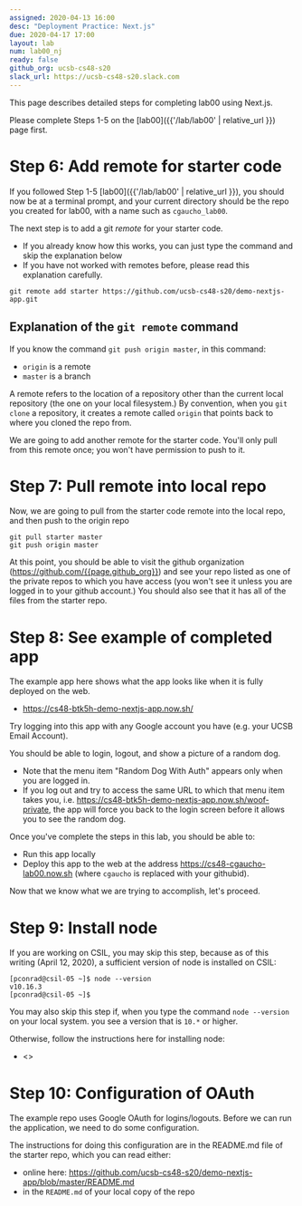 ```yaml
---
assigned: 2020-04-13 16:00
desc: "Deployment Practice: Next.js"
due: 2020-04-17 17:00
layout: lab
num: lab00_nj
ready: false
github_org: ucsb-cs48-s20
slack_url: https://ucsb-cs48-s20.slack.com
---
```


This page describes detailed steps for completing lab00 using Next.js.

Please complete Steps 1-5 on the [lab00]({{'/lab/lab00' | relative_url }}) page first.

# Step 6: Add remote for starter code

If you followed Step 1-5 [lab00]({{'/lab/lab00' | relative_url }}), you should now be at a terminal prompt, and your 
current directory should be the repo you created for lab00, with a name such as `cgaucho_lab00`.

The next step is to add a git *remote* for your starter code.

* If you already know how this works, you can just type the command and skip the explanation below
* If you have not worked with remotes before, please read this explanation carefully.

```
git remote add starter https://github.com/ucsb-cs48-s20/demo-nextjs-app.git
```

## Explanation of the `git remote` command

If you know the command `git push origin master`, in this command:
* `origin` is a remote
* `master` is a branch

A remote refers to the location of a repository other than the current local repository (the one on your local filesystem.)  By convention, when you `git clone` a repository, it creates a remote called `origin` that points back to where you cloned the repo from.   

We are going to add another remote for the starter code.  You'll only pull from this remote once; you won't have permission to push to it.

# Step 7: Pull remote into local repo

Now, we are going to pull from the starter code remote into the local repo, and then push to the origin repo

```
git pull starter master
git push origin master
```

At this point, you should be able to visit the github organization (<https://github.com/{{page.github_org}}>) and see your repo listed as one of the private repos to which you have access (you won't see it unless you are logged in to your github account.)    You should also see that it has all of the files from the starter repo.


# Step 8: See example of completed app

The example app here shows what the app looks like when it is fully deployed on the web.

* <https://cs48-btk5h-demo-nextjs-app.now.sh/>

Try logging into this app with any Google account you have (e.g. your UCSB Email Account).

You should be able to login, logout, and show a picture of a random dog.

* Note that the menu item "Random Dog With Auth" appears only when you are logged in.
* If you log out and try to access the same URL to which that menu item takes you, i.e. <https://cs48-btk5h-demo-nextjs-app.now.sh/woof-private>, the app will force you back to the login screen before it allows you to see the random dog.

Once you've complete the steps in this lab, you should be able to:
* Run this app locally
* Deploy this app to the web at the address <https://cs48-cgaucho-lab00.now.sh> (where `cgaucho` is replaced with your githubid).

Now that we know what we are trying to accomplish, let's proceed.


# Step 9: Install node

If you are working on CSIL, you may skip this step, because as of this writing (April 12, 2020), a sufficient version of node is installed on CSIL:

```
[pconrad@csil-05 ~]$ node --version
v10.16.3
[pconrad@csil-05 ~]$ 
```

You may also skip this step if, when you type the command `node --version` on your local system. you see a version that is `10.*` or higher.

Otherwise, follow the instructions here for installing node:

* <>



# Step 10: Configuration of OAuth

The example repo uses Google OAuth for logins/logouts.  Before we can run the application, we need to do some configuration.

The instructions for doing this configuration are in the README.md file of the starter repo, which you can read either:
* online here: <https://github.com/ucsb-cs48-s20/demo-nextjs-app/blob/master/README.md>
* in the `README.md` of your local copy of the repo 


